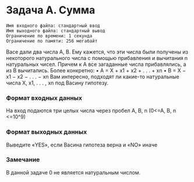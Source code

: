 # Задача A. Сумма #
	Имя входного файла: стандартный ввод
	Имя выходного файла: стандартный вывод
	Ограничение по времени: 1 секунда
	Ограничение по памяти: 256 мегабайт
	
Васе дали два числа A, B. Ему кажется, что эти числа были получены из некоторого натурального числа с помощью прибавления и вычитания n натуральных чисел. Причем к A все загаданные
числа прибавлялись, а из B вычитались. Более конкретно:
	• A = X + x1 + x2 + . . . + xn
	• B = X − x1 − x2 − . . . − xn
Вам интересно, подходят ли какие-то натуральные числа X, x1, . . . , xn под Васину гипотезу.

### Формат входных данных ###
На вход подаются три целых числа через пробел A, B, n (0<=A, B, n <=10^9)

### Формат выходных данных ###
Выведите «YES», если Васина гипотеза верна и «NO» иначе

### Замечание ###
В данной задаче 0 не является натуральным числом.